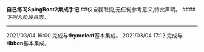 **自己练习SpingBoot2集成手记**
##仅自我取悦,无任何参考意义,特此声明。
####_下列为阶段日志。_

---
2021/03/04 16:00 完成与**thymeleaf**基本集成。
2021/03/04 17:12 完成与**ribbon**基本集成。

